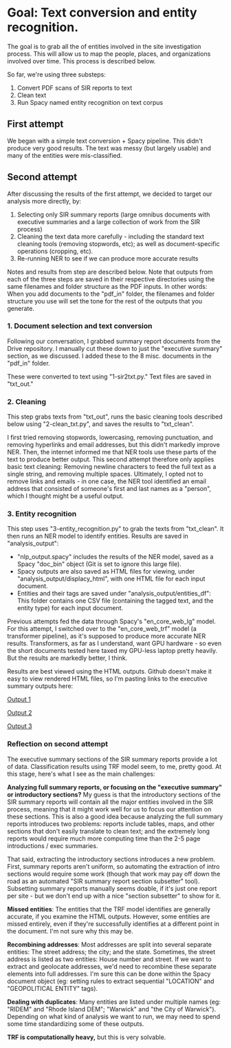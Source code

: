 # Goal: Text conversion and entity recognition.

The goal is to grab all the of entities involved in the site investigation process. This will allow us to map the people, places, and organizations involved over time. This process is described below.

So far, we're using three substeps:
1. Convert PDF scans of SIR reports to text
2. Clean text
3. Run Spacy named entity recognition on text corpus

## First attempt
We began with a simple text conversion + Spacy pipeline. This didn't produce very good results. The text was messy (but largely usable) and many of the entities were mis-classified.

## Second attempt
After discussing the results of the first attempt, we decided to target our analysis more directly, by:
1. Selecting only SIR summary reports (large omnibus documents with executive summaries and a large collection of work from the SIR process)
2. Cleaning the text data more carefully - including the standard text cleaning tools (removing stopwords, etc); as well as document-specific operations (cropping, etc).
3. Re-running NER to see if we can produce more accurate results

Notes and results from step are described below. Note that outputs from each of the three steps are saved in their respective directories using the same filenames and folder structure as the PDF inputs. In other words: When you add documents to the "pdf_in" folder, the filenames and folder structure you use will set the tone for the rest of the outputs that you generate.

### 1. Document selection and text conversion
Following our conversation, I grabbed summary report documents from the Drive repository. I manually cut these down to just the "executive summary" section, as we discussed. I added these to the 8 misc. documents in the "pdf_in" folder.

These were converted to text using "1-sir2txt.py." Text files are saved in "txt_out."

### 2. Cleaning

This step grabs texts from "txt_out", runs the basic cleaning tools described below using "2-clean_txt.py", and saves the results to "txt_clean".

I first tried removing stopwords, lowercasing, removing punctuation, and removing hyperlinks and email addresses, but this didn't markedly improve NER. Then, the internet informed me that NER tools use these parts of the text to produce better output. This second attempt therefore only applies basic text cleaning: Removing newline characters to feed the full text as a single string, and removing multiple spaces. Ultimately, I opted not to remove links and emails - in one case, the NER tool identified an email address that consisted of someone's first and last names as a "person", which I thought might be a useful output.

### 3. Entity recognition

This step uses "3-entity_recognition.py" to grab the texts from "txt_clean". It then runs an NER model to identify entities. Results are saved in "analysis_output":
- "nlp_output.spacy" includes the results of the NER model, saved as a Spacy "doc_bin" object (Git is set to ignore this large file).
- Spacy outputs are also saved as HTML files for viewing, under "analysis_output/displacy_html", with one HTML file for each input document.
- Entities and their tags are saved under "analysis_output/entities_df": This folder contains one CSV file (containing the tagged text, and the entity type) for each input document.

Previous attempts fed the data through Spacy's "en_core_web_lg" model. For this attempt, I switched over to the "en_core_web_trf" model (a transformer pipeline), as it's supposed to produce more accurate NER results. Transformers, as far as I understand, want GPU hardware - so even the short documents tested here taxed my GPU-less laptop pretty heavily. But the results are markedly better, I think.

Results are best viewed using the HTML outputs. Github doesn't make it easy to view rendered HTML files, so I'm pasting links to the executive summary outputs here:

[Output 1](https://htmlpreview.github.io/?https://github.com/TollefsonJ/sir2txt/blob/main/data/analysis_output/displacy_html/summary_reports_exec_summaries/SR-28-0006%20-%202011.05.23%20-%20Phase%20I%20Enviro%20Site%20Assess.%20%26%20Phase%20II%20Limited%20Subsurface%20Invest._DISPLACY.html)

[Output 2](https://htmlpreview.github.io/?https://github.com/TollefsonJ/sir2txt/blob/main/data/analysis_output/displacy_html/summary_reports_exec_summaries/SR-35-0065%20-%202007.07.06%20-%20Phase%20I%20Environmental%20Site%20Assessment_DISPLACY.html)

[Output 3](https://htmlpreview.github.io/?https://github.com/TollefsonJ/sir2txt/blob/main/data/analysis_output/displacy_html/summary_reports_exec_summaries/SR-39-0002%20-%202013.06%20-%20Site%20Investigation%20Report%20(SIR)%20-%20Final_DISPLACY.html)


### Reflection on second attempt

The executive summary sections of the SIR summary reports provide a lot of data. Classification results using TRF model seem, to me, pretty good. At this stage, here's what I see as the main challenges:

**Analyzing full summary reports, or focusing on the "executive summary" or introductory sections?** My guess is that the introductory sections of the SIR summary reports will contain all the major entities involved in the SIR process, meaning that it might work well for us to focus our attention on these sections. This is also a good idea because analyzing the full summary reports introduces two problems: reports include tables, maps, and other sections that don't easily translate to clean text; and the extremely long reports would require much more computing time than the 2-5 page introductions / exec summaries.

That said, extracting the introductory sections introduces a new problem. First, summary reports aren't uniform, so automating the extraction of intro sections would require some work (though that work may pay off down the road as an automated "SIR summary report section subsetter" tool). Subsetting summary reports manually seems doable, if it's just one report per site - but we don't end up with a nice "section subsetter" to show for it.

**Missed entities**: The entities that the TRF model identifies are generally accurate, if you examine the HTML outputs. However, some entities are missed entirely, even if they're successfully identifies at a different point in the document. I'm not sure why this may be.

**Recombining addresses**: Most addresses are split into several separate entities: The street address; the city; and the state. Sometimes, the street address is listed as two entities: House number and street. If we want to extract and geolocate addresses, we'd need to recombine these separate elements into full addresses. I'm sure this can be done within the Spacy document object (eg: setting rules to extract sequential "LOCATION" and "GEOPOLITICAL ENTITY" tags).

**Dealing with duplicates**: Many entities are listed under multiple names (eg: "RIDEM" and "Rhode Island DEM"; "Warwick" and "the City of Warwick"). Depending on what kind of analysis we want to run, we may need to spend some time standardizing some of these outputs.

**TRF is computationally heavy,** but this is very solvable.

